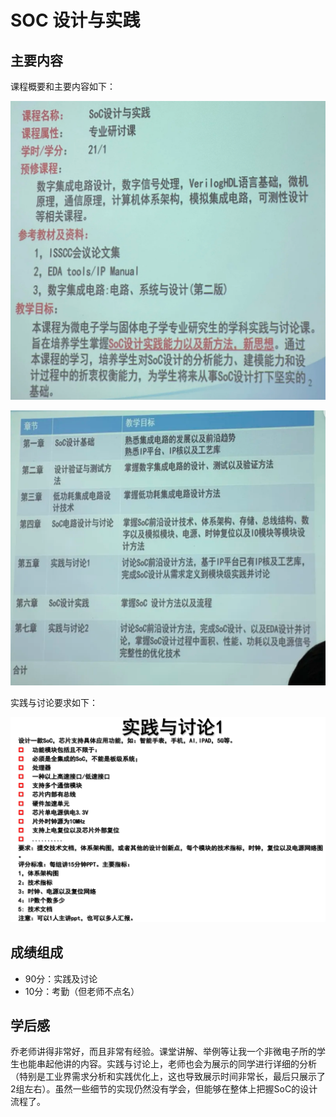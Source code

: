 # SOC 设计与实践

## 主要内容

课程概要和主要内容如下：

![image-20240708012210115](assets/image-20240708012210115.png)

![image-20240708012337026](assets/image-20240708012337026.png)

实践与讨论要求如下：


![image-20240708012025718](assets/image-20240708012025718.png)

## 成绩组成

* 90分：实践及讨论
* 10分：考勤（但老师不点名）

## 学后感

乔老师讲得非常好，而且非常有经验。课堂讲解、举例等让我一个非微电子所的学生也能串起他讲的内容。实践与讨论上，老师也会为展示的同学进行详细的分析（特别是工业界需求分析和实践优化上，这也导致展示时间非常长，最后只展示了2组左右）。虽然一些细节的实现仍然没有学会，但能够在整体上把握SoC的设计流程了。
